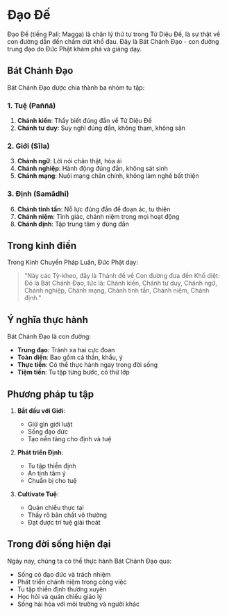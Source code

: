 # Đạo Đế

Đạo Đế (tiếng Pali: Magga) là chân lý thứ tư trong Tứ Diệu Đế, là sự thật về con đường dẫn đến chấm dứt khổ đau. Đây là Bát Chánh Đạo - con đường trung đạo do Đức Phật khám phá và giảng dạy.

## Bát Chánh Đạo

Bát Chánh Đạo được chia thành ba nhóm tu tập:

### 1. Tuệ (Paññā)
1. **Chánh kiến**: Thấy biết đúng đắn về Tứ Diệu Đế
2. **Chánh tư duy**: Suy nghĩ đúng đắn, không tham, không sân

### 2. Giới (Sīla)
3. **Chánh ngữ**: Lời nói chân thật, hòa ái
4. **Chánh nghiệp**: Hành động đúng đắn, không sát sinh
5. **Chánh mạng**: Nuôi mạng chân chính, không làm nghề bất thiện

### 3. Định (Samādhi)
6. **Chánh tinh tấn**: Nỗ lực đúng đắn để đoạn ác, tu thiện
7. **Chánh niệm**: Tỉnh giác, chánh niệm trong mọi hoạt động
8. **Chánh định**: Tập trung tâm ý đúng đắn

## Trong kinh điển

Trong Kinh Chuyển Pháp Luân, Đức Phật dạy:

> "Này các Tỳ-kheo, đây là Thánh đế về Con đường đưa đến Khổ diệt: Đó là Bát Chánh Đạo, tức là: Chánh kiến, Chánh tư duy, Chánh ngữ, Chánh nghiệp, Chánh mạng, Chánh tinh tấn, Chánh niệm, Chánh định."

## Ý nghĩa thực hành

Bát Chánh Đạo là con đường:
- **Trung đạo**: Tránh xa hai cực đoan
- **Toàn diện**: Bao gồm cả thân, khẩu, ý
- **Thực tiễn**: Có thể thực hành ngay trong đời sống
- **Tiệm tiến**: Tu tập từng bước, có thứ lớp

## Phương pháp tu tập

1. **Bắt đầu với Giới**:
   - Giữ gìn giới luật
   - Sống đạo đức
   - Tạo nền tảng cho định và tuệ

2. **Phát triển Định**:
   - Tu tập thiền định
   - An tịnh tâm ý
   - Chuẩn bị cho tuệ

3. **Cultivate Tuệ**:
   - Quán chiếu thực tại
   - Thấy rõ bản chất vô thường
   - Đạt được trí tuệ giải thoát

## Trong đời sống hiện đại

Ngày nay, chúng ta có thể thực hành Bát Chánh Đạo qua:
- Sống có đạo đức và trách nhiệm
- Phát triển chánh niệm trong công việc
- Tu tập thiền định thường xuyên
- Học hỏi và quán chiếu giáo lý
- Sống hài hòa với môi trường và người khác 